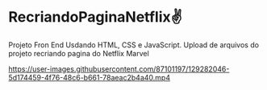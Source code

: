 # RecriandoPaginaNetflix✌
Projeto Fron End Usdando  HTML, CSS e JavaScript.
Upload de arquivos do projeto recriando pagina do Netflix Marvel



https://user-images.githubusercontent.com/87101197/129282046-5d174459-4f76-48c6-b661-78aeac2b4a40.mp4





